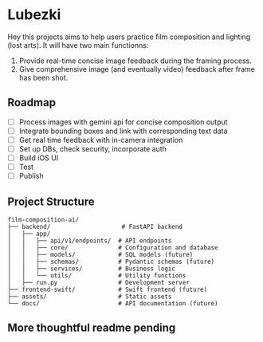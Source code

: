 # Lubezki

Hey this projects aims to help users practice film composition and lighting (lost arts). It will have two main functionns:
1) Provide real-time concise image feedback during the framing process.
2) Give comprehensive image (and eventually video) feedback after frame has been shot.

## Roadmap

- [ ] Process images with gemini api for concise composition output
- [ ] Integrate bounding boxes and link with corresponding text data
- [ ] Get real time feedback with in-camera integration
- [ ] Set up DBs, check security, incorporate auth
- [ ] Build iOS UI
- [ ] Test
- [ ] Publish

## Project Structure

```
film-composition-ai/
├── backend/                    # FastAPI backend
│   ├── app/
│   │   ├── api/v1/endpoints/  # API endpoints
│   │   ├── core/              # Configuration and database
│   │   ├── models/            # SQL models (future)
│   │   ├── schemas/           # Pydantic schemas (future)
│   │   ├── services/          # Business logic
│   │   └── utils/             # Utility functions
│   ├── run.py                 # Development server
├── frontend-swift/            # Swift frontend (future)
├── assets/                    # Static assets
└── docs/                      # API documentation (future)
```

## More thoughtful readme pending
